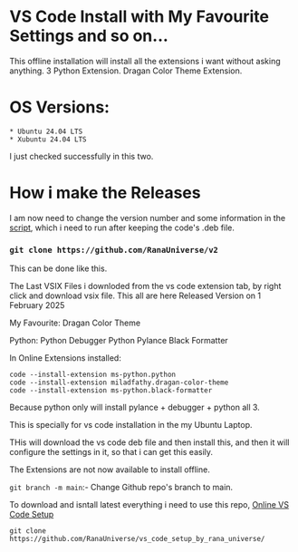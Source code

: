 # VS Code Install with My Favourite Settings and so on...

This offline installation will install all the extensions i want without asking anything. 3 Python Extension. Dragan Color Theme Extension.

# OS Versions:
    * Ubuntu 24.04 LTS
    * Xubuntu 24.04 LTS
I just checked successfully in this two.



# How i make the Releases

I am now need to change the version number and some information in the [script](./making_release_zip.sh), which i need to run after keeping the code's .deb file.



### ```git clone https://github.com/RanaUniverse/v2```
This can be done like this.


The Last VSIX Files i downloded from the vs code extension tab, by right click and download vsix file.
This all are here Released Version on 1 February 2025

My Favourite:
    Dragan Color Theme

Python:
    Python Debugger
    Python
    Pylance
    Black Formatter


In Online Extensions installed:
```
code --install-extension ms-python.python
code --install-extension miladfathy.dragan-color-theme
code --install-extension ms-python.black-formatter
```
Because python only will install pylance + debugger + python all 3.


This is specially for vs code installation in the my Ubuntu Laptop.

THis will download the vs code deb file and then install this, and then it will configure the settings in it, so that i can get this easily.

The Extensions are not now available to install offline.

```git branch -m main```:- Change Github repo's branch to main.


To download and isntall latest everything i need to use this repo, [Online VS Code Setup](https://github.com/RanaUniverse/vs_code_setup_by_rana_universe/)

```git clone https://github.com/RanaUniverse/vs_code_setup_by_rana_universe/```
